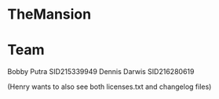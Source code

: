 # TheMansion

# Team
Bobby Putra	SID215339949
Dennis Darwis SID216280619

(Henry wants to also see both licenses.txt and changelog files)
